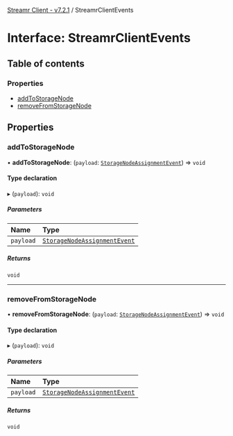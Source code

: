 [Streamr Client - v7.2.1](../README.md) / StreamrClientEvents

# Interface: StreamrClientEvents

## Table of contents

### Properties

- [addToStorageNode](StreamrClientEvents.md#addtostoragenode)
- [removeFromStorageNode](StreamrClientEvents.md#removefromstoragenode)

## Properties

### addToStorageNode

• **addToStorageNode**: (`payload`: [`StorageNodeAssignmentEvent`](StorageNodeAssignmentEvent.md)) => `void`

#### Type declaration

▸ (`payload`): `void`

##### Parameters

| Name | Type |
| :------ | :------ |
| `payload` | [`StorageNodeAssignmentEvent`](StorageNodeAssignmentEvent.md) |

##### Returns

`void`

___

### removeFromStorageNode

• **removeFromStorageNode**: (`payload`: [`StorageNodeAssignmentEvent`](StorageNodeAssignmentEvent.md)) => `void`

#### Type declaration

▸ (`payload`): `void`

##### Parameters

| Name | Type |
| :------ | :------ |
| `payload` | [`StorageNodeAssignmentEvent`](StorageNodeAssignmentEvent.md) |

##### Returns

`void`
